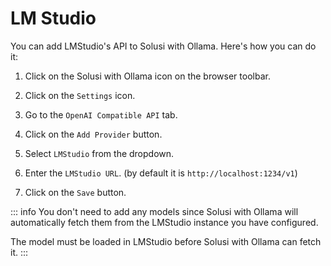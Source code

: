 # LM Studio

You can add LMStudio's API to Solusi with Ollama. Here's how you can do it:

1. Click on the Solusi with Ollama icon on the browser toolbar.

2. Click on the `Settings` icon.

3. Go to the `OpenAI Compatible API` tab.

4. Click on the `Add Provider` button.

5. Select `LMStudio` from the dropdown.

6. Enter the `LMStudio URL`. (by default it is `http://localhost:1234/v1`)

7. Click on the `Save` button.


::: info
You don't need to add any models since Solusi with Ollama will automatically fetch them from the LMStudio instance you have configured.

The model must be loaded in LMStudio before Solusi with Ollama can fetch it.
:::